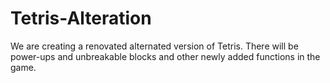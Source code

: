 Tetris-Alteration
=================

We are creating a renovated alternated version of Tetris.  There will be power-ups and unbreakable blocks and other newly added functions in the game.